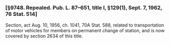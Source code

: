 ### [§9748. Repealed. Pub. L. 87–651, title I, §129(1), Sept. 7, 1962, 76 Stat. 514] ###

Section, act Aug. 10, 1956, ch. 1041, 70A Stat. 588, related to transportation of motor vehicles for members on permanent change of station, and is now covered by section 2634 of this title.